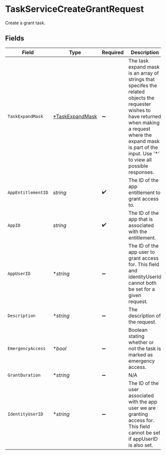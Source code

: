 # TaskServiceCreateGrantRequest

Create a grant task.


## Fields

| Field                                                                                                                                                                                                                         | Type                                                                                                                                                                                                                          | Required                                                                                                                                                                                                                      | Description                                                                                                                                                                                                                   |
| ----------------------------------------------------------------------------------------------------------------------------------------------------------------------------------------------------------------------------- | ----------------------------------------------------------------------------------------------------------------------------------------------------------------------------------------------------------------------------- | ----------------------------------------------------------------------------------------------------------------------------------------------------------------------------------------------------------------------------- | ----------------------------------------------------------------------------------------------------------------------------------------------------------------------------------------------------------------------------- |
| `TaskExpandMask`                                                                                                                                                                                                              | [*TaskExpandMask](../../models/shared/taskexpandmask.md)                                                                                                                                                                      | :heavy_minus_sign:                                                                                                                                                                                                            | The task expand mask is an array of strings that specifes the related objects the requester wishes to have returned when making a request where the expand mask is part of the input. Use '*' to view all possible responses. |
| `AppEntitlementID`                                                                                                                                                                                                            | *string*                                                                                                                                                                                                                      | :heavy_check_mark:                                                                                                                                                                                                            | The ID of the app entitlement to grant access to.                                                                                                                                                                             |
| `AppID`                                                                                                                                                                                                                       | *string*                                                                                                                                                                                                                      | :heavy_check_mark:                                                                                                                                                                                                            | The ID of the app that is associated with the entitlement.                                                                                                                                                                    |
| `AppUserID`                                                                                                                                                                                                                   | **string*                                                                                                                                                                                                                     | :heavy_minus_sign:                                                                                                                                                                                                            | The ID of the app user to grant access for. This field and identityUserId cannot both be set for a given request.                                                                                                             |
| `Description`                                                                                                                                                                                                                 | **string*                                                                                                                                                                                                                     | :heavy_minus_sign:                                                                                                                                                                                                            | The description of the request.                                                                                                                                                                                               |
| `EmergencyAccess`                                                                                                                                                                                                             | **bool*                                                                                                                                                                                                                       | :heavy_minus_sign:                                                                                                                                                                                                            | Boolean stating whether or not the task is marked as emergency access.                                                                                                                                                        |
| `GrantDuration`                                                                                                                                                                                                               | **string*                                                                                                                                                                                                                     | :heavy_minus_sign:                                                                                                                                                                                                            | N/A                                                                                                                                                                                                                           |
| `IdentityUserID`                                                                                                                                                                                                              | **string*                                                                                                                                                                                                                     | :heavy_minus_sign:                                                                                                                                                                                                            | The ID of the user associated with the app user we are granting access for. This field cannot be set if appUserID is also set.                                                                                                |